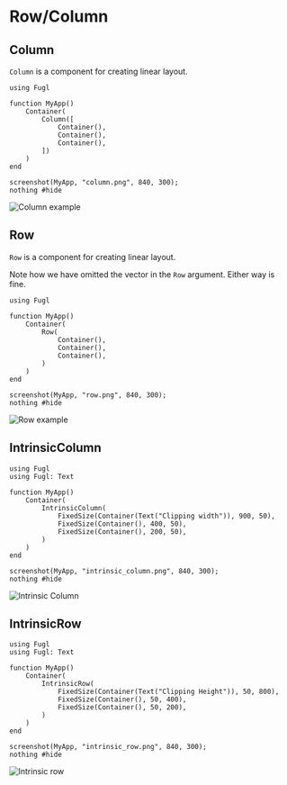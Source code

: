 # Row/Column

## Column

`Column` is a component for creating linear layout.

``` @example ColumnExample
using Fugl

function MyApp()
    Container(
        Column([
            Container(),
            Container(),
            Container(),
        ])
    )
end

screenshot(MyApp, "column.png", 840, 300);
nothing #hide
```

![Column example](column.png)

## Row

`Row` is a component for creating linear layout.

Note how we have omitted the vector in the `Row` argument. Either way is fine.

``` @example RowExample
using Fugl

function MyApp()
    Container(
        Row(
            Container(),
            Container(),
            Container(),
        )
    )
end

screenshot(MyApp, "row.png", 840, 300);
nothing #hide
```

![Row example](row.png)

## IntrinsicColumn

``` @example IntrinsicColumnExample
using Fugl
using Fugl: Text

function MyApp()
    Container(
        IntrinsicColumn(
            FixedSize(Container(Text("Clipping width")), 900, 50),
            FixedSize(Container(), 400, 50),
            FixedSize(Container(), 200, 50),
        )
    )
end

screenshot(MyApp, "intrinsic_column.png", 840, 300);
nothing #hide
```

![Intrinsic Column](intrinsic_column.png)

## IntrinsicRow

``` @example IntrinsicColumnExample
using Fugl
using Fugl: Text

function MyApp()
    Container(
        IntrinsicRow(
            FixedSize(Container(Text("Clipping Height")), 50, 800),
            FixedSize(Container(), 50, 400),
            FixedSize(Container(), 50, 200),
        )
    )
end

screenshot(MyApp, "intrinsic_row.png", 840, 300);
nothing #hide
```

![Intrinsic row](intrinsic_row.png)
